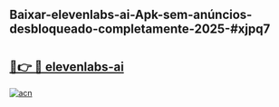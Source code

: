 ## Baixar-elevenlabs-ai-Apk-sem-anúncios-desbloqueado-completamente-2025-#xjpq7

# <h2><a href="https://ainizakaria.my?title=elevenlabs-ai&ref=20M">🔗👉 🔴 elevenlabs-ai</a></h2>

[![acn](https://github.com/user-attachments/assets/0f9c940e-d8b0-45ae-aac7-cd30a18b3e1c)](https://ainizakaria.my?title=elevenlabs-ai&ref=20M)

